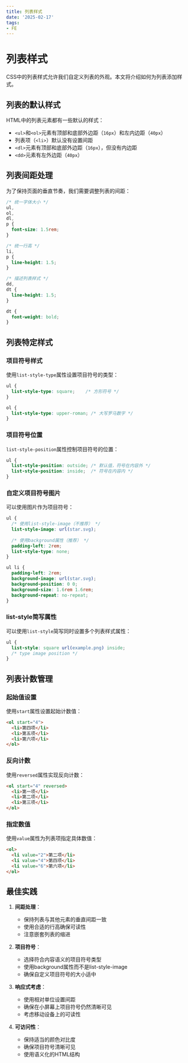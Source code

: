 ```yaml
---
title: 列表样式
date: '2025-02-17'
tags:
- FE
---
```


# 列表样式

CSS中的列表样式允许我们自定义列表的外观。本文将介绍如何为列表添加样式。

## 列表的默认样式

HTML中的列表元素都有一些默认的样式：

- `<ul>`和`<ol>`元素有顶部和底部外边距（`16px`）和左内边距（`40px`）
- 列表项（`<li>`）默认没有设置间距
- `<dl>`元素有顶部和底部外边距（`16px`），但没有内边距
- `<dd>`元素有左外边距（`40px`）

## 列表间距处理

为了保持页面的垂直节奏，我们需要调整列表的间距：

```css
/* 统一字体大小 */
ul,
ol,
dl,
p {
  font-size: 1.5rem;
}

/* 统一行高 */
li,
p {
  line-height: 1.5;
}

/* 描述列表样式 */
dd,
dt {
  line-height: 1.5;
}

dt {
  font-weight: bold;
}
```

## 列表特定样式

### 项目符号样式

使用`list-style-type`属性设置项目符号的类型：

```css
ul {
  list-style-type: square;    /* 方形符号 */
}

ol {
  list-style-type: upper-roman; /* 大写罗马数字 */
}
```

### 项目符号位置

`list-style-position`属性控制项目符号的位置：

```css
ul {
  list-style-position: outside; /* 默认值，符号在内容外 */
  list-style-position: inside;  /* 符号在内容内 */
}
```

### 自定义项目符号图片

可以使用图片作为项目符号：

```css
ul {
  /* 使用list-style-image（不推荐） */
  list-style-image: url(star.svg);
  
  /* 使用background属性（推荐） */
  padding-left: 2rem;
  list-style-type: none;
}

ul li {
  padding-left: 2rem;
  background-image: url(star.svg);
  background-position: 0 0;
  background-size: 1.6rem 1.6rem;
  background-repeat: no-repeat;
}
```

### list-style简写属性

可以使用`list-style`简写同时设置多个列表样式属性：

```css
ul {
  list-style: square url(example.png) inside;
  /* type image position */
}
```

## 列表计数管理

### 起始值设置

使用`start`属性设置起始计数值：

```html
<ol start="4">
  <li>第四项</li>
  <li>第五项</li>
  <li>第六项</li>
</ol>
```

### 反向计数

使用`reversed`属性实现反向计数：

```html
<ol start="4" reversed>
  <li>第一项</li>
  <li>第二项</li>
  <li>第三项</li>
</ol>
```

### 指定数值

使用`value`属性为列表项指定具体数值：

```html
<ol>
  <li value="2">第二项</li>
  <li value="4">第四项</li>
  <li value="6">第六项</li>
</ol>
```

## 最佳实践

1. **间距处理**：
   - 保持列表与其他元素的垂直间距一致
   - 使用合适的行高确保可读性
   - 注意嵌套列表的缩进

2. **项目符号**：
   - 选择符合内容语义的项目符号类型
   - 使用background属性而不是list-style-image
   - 确保自定义项目符号的大小适中

3. **响应式考虑**：
   - 使用相对单位设置间距
   - 确保在小屏幕上项目符号仍然清晰可见
   - 考虑移动设备上的可读性

4. **可访问性**：
   - 保持适当的颜色对比度
   - 确保项目符号清晰可见
   - 使用语义化的HTML结构
